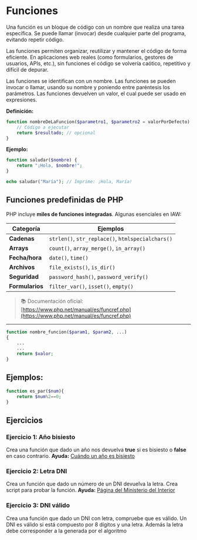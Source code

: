 # Funciones
Una función es un bloque de código con un nombre que realiza una tarea específica. Se puede llamar (invocar) desde cualquier parte del programa, evitando repetir código.

Las funciones permiten organizar, reutilizar y mantener el código de forma eficiente. En aplicaciones web reales (como formularios, gestores de usuarios, APIs, etc.), sin funciones el código se volvería caótico, repetitivo y difícil de depurar.

Las funciones se identifican con un nombre. Las funciones se pueden invocar o llamar, usando su nombre y poniendo entre paréntesis los parámetros. Las funciones devuelven un valor, el cual puede ser usado en expresiones.

**Definición:**
```php
function nombreDeLaFuncion($parametro1, $parametro2 = valorPorDefecto) {
    // Código a ejecutar
    return $resultado; // opcional
}
```

**Ejemplo:**
```php
function saludar($nombre) {
    return "¡Hola, $nombre!";
}

echo saludar("María"); // Imprime: ¡Hola, María!
```
## Funciones predefinidas de PHP
PHP incluye **miles de funciones integradas**. Algunas esenciales en IAW:

| Categoría | Ejemplos |
|---------|--------|
| **Cadenas** | `strlen()`, `str_replace()`, `htmlspecialchars()` |
| **Arrays** | `count()`, `array_merge()`, `in_array()` |
| **Fecha/hora** | `date()`, `time()` |
| **Archivos** | `file_exists()`, `is_dir()` |
| **Seguridad** | `password_hash()`, `password_verify()` |
| **Formularios** | `filter_var()`, `isset()`, `empty()` |

> 📚 Documentación oficial: [https://www.php.net/manual/es/funcref.php](https://www.php.net/manual/es/funcref.php)

---

```php
function nombre_funcion($param1, $param2, ...)
{
    ...
    ...
    return $valor;
}
```

## Ejemplos:
```php
function es_par($num){
    return $num%2==0;
}
```

## Ejercicios

### Ejercicio 1: Año bisiesto

Crea una función que dado un año nos devuelva **true** si es bisiesto o **false** en caso contrario. 
**Ayuda:** [Cuándo un año es bisiesto](https://es.wikipedia.org/wiki/A%C3%B1o_bisiesto#Algoritmo_computacional)

### Ejercicio 2: Letra DNI
Crea un función que dado un número de un DNI devuelva la letra. Crea script para probar la función. 
**Ayuda:** [Página del Ministerio del Interior](https://www.interior.gob.es/opencms/es/servicios-al-ciudadano/tramites-y-gestiones/dni/calculo-del-digito-de-control-del-nif-nie/)

### Ejercicio 3: DNI válido
Crea una función que dado un DNI con letra, compruebe que es válido.
Un DNI es válido si está compuesto por 8 dígitos y una letra. Además la letra debe corresponder a la generada por el algoritmo
